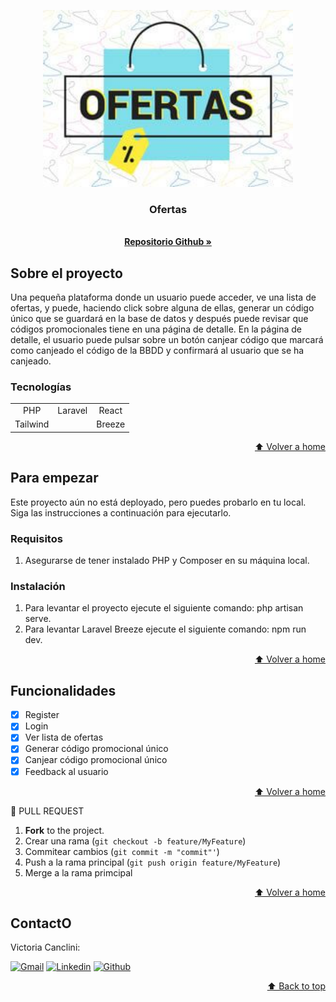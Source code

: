 <a name="home"></a>

<!-- INTRODUCCIÓN -->

<div align="center">
  <a href="#">
    <img src="/public/img/ofertas.jpg" alt="Logo" width="400">
  </a>

  <p align="center">
    <h3 align="center">Ofertas</h3>
    <br />
    <a href="https://github.com/VictoriaCanclini/Offers"><strong>Repositorio Github »</strong></a>
  </p>
</div>

<!-- SOBRE EL PROYECTO -->

## Sobre el proyecto

Una pequeña plataforma donde un usuario puede acceder, ve una lista de ofertas, y puede, haciendo click sobre alguna de ellas, generar un código único que se guardará en la base de datos y después puede revisar que códigos promocionales tiene en una página de detalle. En la página de detalle, el usuario puede pulsar sobre un botón canjear código que marcará como canjeado el código de la BBDD y confirmará al usuario que se ha canjeado.

### Tecnologías

|          |         |        |
| :------: | :-----: | :----: |
|   PHP    | Laravel | React  |
| Tailwind |         | Breeze |

<p align="right"><a href="#home">⬆ Volver a home</a></p>

<!-- PARA EMPEZAR -->

## Para empezar

Este proyecto aún no está deployado, pero puedes probarlo en tu local. Siga las instrucciones a continuación para ejecutarlo.

### Requisitos

1. Asegurarse de tener instalado PHP y Composer en su máquina local.

### Instalación

1. Para levantar el proyecto ejecute el siguiente comando: php artisan serve.
2. Para levantar Laravel Breeze ejecute el siguiente comando: npm run dev.

<p align="right"><a href="#home">⬆ Volver a home</a></p>

<!-- FUNCTIONALITIES -->

## Funcionalidades

-   [x] Register
-   [x] Login
-   [x] Ver lista de ofertas
-   [x] Generar código promocional único
-   [x] Canjear código promocional único
-   [x] Feedback al usuario

<p align="right"><a href="#home">⬆ Volver a home</a></p>

🔹 PULL REQUEST

1. **Fork** to the project.
2. Crear una rama (`git checkout -b feature/MyFeature`)
3. Commitear cambios (`git commit -m "commit"'`)
4. Push a la rama principal (`git push origin feature/MyFeature`)
5. Merge a la rama primcipal

<p align="right"><a href="#home">⬆ Volver a home</a></p>

<!-- CONTACTO -->

## ContactO

<p align="left">

  <p>Victoria Canclini:</p>
  <a href="mailto:vikicanclini@gmail.com" target="_blank" rel="noopener noreferrer">
    <img alt="Gmail" title="gmail" src="https://custom-icon-badges.demolab.com/badge/-vikicanclini@gmail.com-red?style=for-the-badge&logo=mention&logoColor=white"/></a>
  <a href="www.linkedin.com/in/victoriacanclini" target="_blank" rel="noopener noreferrer">
    <img alt="Linkedin" title="linkedin" src="https://custom-icon-badges.demolab.com/badge/-Linkedin-blue?style=for-the-badge&logoColor=white&logo=linkedin"/></a>
  <a href="https://github.com/VictoriaCanclini" target="_blank" rel="noopener noreferrer">
    <img alt="Github" title="Github" src="https://custom-icon-badges.demolab.com/badge/-Github-grey?style=for-the-badge&logoColor=white&logo=github"/></a>

</p>

<p align="right"><a href="#home">⬆ Back to top</a></p>
